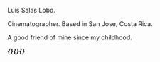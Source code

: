 Luis Salas Lobo.

Cinematographer. Based in San Jose, Costa Rica.


A good friend of mine since my childhood.

***{}{}{}***